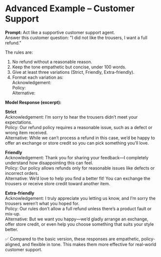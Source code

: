 # Advanced Example – Customer Support

**Prompt:**
Act like a supportive customer support agent.  
Answer this customer question: "I did not like the trousers, I want a full refund."  

The rules are:  
1. No refund without a reasonable reason.  
2. Keep the tone empathetic but concise, under 100 words.  
3. Give at least three variations (Strict, Friendly, Extra-friendly).  
4. Format each variation as:  
Acknowledgement:  
Policy:  
Alternative:  

**Model Response (excerpt):**

**Strict**  
Acknowledgement: I’m sorry to hear the trousers didn’t meet your expectations.  
Policy: Our refund policy requires a reasonable issue, such as a defect or wrong item received.  
Alternative: While we can’t process a refund in this case, we’d be happy to offer an exchange or store credit so you can pick something you’ll love.  

**Friendly**  
Acknowledgement: Thank you for sharing your feedback—I completely understand how disappointing this can feel.  
Policy: Our policy allows refunds only for reasonable issues like defects or incorrect orders.  
Alternative: We’d love to help you find a better fit! You can exchange the trousers or receive store credit toward another item.  

**Extra-friendly**  
Acknowledgement: I truly appreciate you letting us know, and I’m sorry the trousers weren’t what you hoped for.  
Policy: Our rules don’t allow a full refund unless there’s a product fault or mix-up.  
Alternative: But we want you happy—we’d gladly arrange an exchange, offer store credit, or even help you choose something that suits your style better.  

✅ Compared to the basic version, these responses are empathetic, policy-aligned, and flexible in tone. This makes them more effective for real-world customer support.


